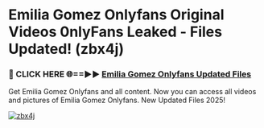# Emilia Gomez Onlyfans Original Videos 0nlyFans Leaked - Files Updated! (zbx4j)

<h3>🔴 CLICK HERE 🌐==►► <a href="https://best4dudes.click/HH4t6V" rel="nofollow">Emilia Gomez Onlyfans Updated Files</a></h3>

Get Emilia Gomez Onlyfans and all content. Now you can access all videos and pictures of Emilia Gomez Onlyfans. New Updated Files 2025!

[![zbx4j](https://github.com/user-attachments/assets/8c521d6e-e6e3-4a75-9320-d58ab9d79d5b)](https://best4dudes.click/HH4t6V)
